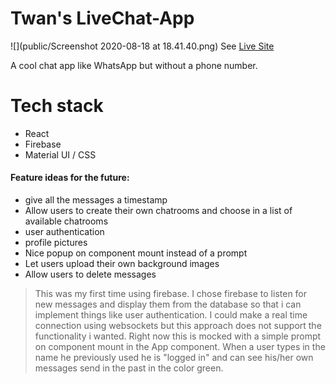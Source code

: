 # Twan's LiveChat-App

![](public/Screenshot 2020-08-18 at 18.41.40.png)
See [Live Site](https://sapient-depot-285005.web.app/)

A cool chat app like WhatsApp but without a phone number.

# Tech stack
  - React 
  - Firebase
  - Material UI / CSS

  

#### Feature ideas for the future:
  - give all the messages a timestamp
  - Allow users to create their own chatrooms and choose in a list of available chatrooms
  - user authentication
  - profile pictures
  - Nice popup on component mount instead of a prompt
  - Let users upload their own background images
  - Allow users to delete messages



> This was my first time using firebase.
> I chose firebase to listen for new messages
> and display them from the database so that i 
> can implement things like user authentication.
> I could make a real time connection using websockets
> but this approach does not support the functionality i wanted.
> Right now this is mocked with a simple prompt on component mount in the App component.
> When a user types in the name he previously used he is "logged in"
and can see his/her own messages send in the past in the color green.

